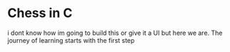 # Chess in C
i dont know how im going to build this or give it a UI but here we are. 
The journey of learning starts with the first step
